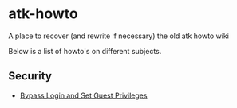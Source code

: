 # atk-howto
A place to recover (and rewrite if necessary) the old atk howto wiki

Below is a list of howto's on different subjects.

## Security

* [Bypass Login and Set Guest Privileges](bypass_login_and_set_guest_privileges.md)

